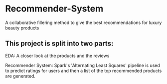 # Recommender-System
A collaborative fillering method to give the best recommendations for luxury beauty products

## This project is split into two parts:

  EDA: A closer look at the products and the reviews
  
  Recommender System: Spark's 'Alternating Least Squares' pipeline is used to predict ratings for users and then a list of the top recommended products are generated. 

